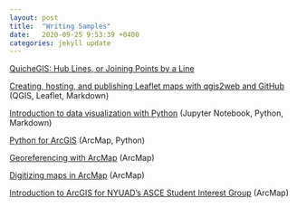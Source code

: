 ```yaml
---
layout: post
title:  "Writing Samples"
date:   2020-09-25 9:53:39 +0400
categories: jekyll update
---
```

[QuicheGIS: Hub Lines, or Joining Points by a Line](https://docs.google.com/document/d/1nYEtuIOaXOVqnW6PT6fgtpwl0Z_FmWTR5RC8oEN75M4/edit?usp=sharing)

[Creating, hosting, and publishing Leaflet maps with qgis2web and GitHub](https://github.com/taylorhixson/WF) (QGIS, Leaflet, Markdown)

[Introduction to data visualization with Python](https://github.com/taylorhixson/introPythonViz/blob/master/introPythonViz.ipynb) (Jupyter Notebook, Python, Markdown)

[Python for ArcGIS](https://taylorhixson.files.wordpress.com/2019/12/python-for-arcgis-instructions.pdf) (ArcMap, Python)

[Georeferencing with ArcMap](https://taylorhixson.files.wordpress.com/2019/12/georeferencing-with-arcmap.pdf) (ArcMap)

[Digitizing maps in ArcMap](https://taylorhixson.files.wordpress.com/2019/12/digitizing-maps-in-arcmap.pdf) (ArcMap)

[Introduction to ArcGIS for NYUAD’s ASCE Student Interest Group](https://taylorhixson.files.wordpress.com/2019/12/introduction-to-gis-arcgis-for-asce-nyuad-sig.pdf) (ArcMap)
